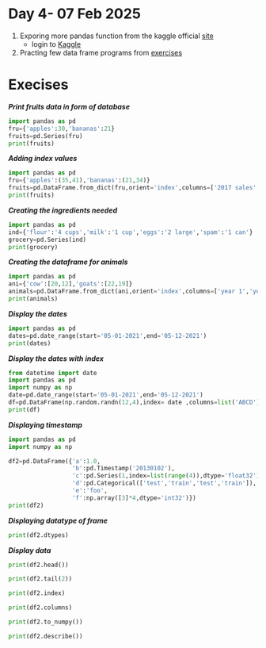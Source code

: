 # Day 4- 07 Feb 2025

1) Exporing more pandas function  from the kaggle official [site](https://www.kaggle.com/learn/pandas)
    - login to [Kaggle](https://www.kaggle.com/account/login?phase=startSignInTab&returnUrl=%2F)
2) Practing few data frame programs from [exercises](https://www.kaggle.com/code/scratchpad/notebookea620051cc/edit)


# Execises

***Print fruits data in form of database***

```python
import pandas as pd
fru={'apples':30,'bananas':21}
fruits=pd.Series(fru)
print(fruits)
```

***Adding index values***

```python
import pandas as pd
fru={'apples':(35,41),'bananas':(21,34)}
fruits=pd.DataFrame.from_dict(fru,orient='index',columns=['2017 sales','2018 sales'])
print(fruits)
```

***Creating the ingredients needed***

```python
import pandas as pd
ind={'flour':'4 cups','milk':'1 cup','eggs':'2 large','spam':'1 can'}
grocery=pd.Series(ind)
print(grocery)
```

***Creating the dataframe for animals***

```python
import pandas as pd
ani={'cow':[20,12],'goats':[22,19]}
animals=pd.DataFrame.from_dict(ani,orient='index',columns=['year 1','year 2'])
print(animals)
```

***Display the dates***

```python
import pandas as pd
dates=pd.date_range(start='05-01-2021',end='05-12-2021')
print(dates)
```

***Display the dates with index***

```python
from datetime import date
import pandas as pd
import numpy as np
date=pd.date_range(start='05-01-2021',end='05-12-2021')
df=pd.DataFrame(np.random.randn(12,4),index= date ,columns=list('ABCD'))
print(df)
```

***Displaying timestamp***

```python
import pandas as pd
import numpy as np

df2=pd.DataFrame({'a':1.0,
                  'b':pd.Timestamp('20130102'),
                  'c':pd.Series(1,index=list(range(4)),dtype='float32'),
                  'd':pd.Categorical(['test','train','test','train']),
                  'e':'foo',
                  'f':np.array([3]*4,dtype='int32')})
print(df2)
```

***Displaying datatype of frame***

```python
print(df2.dtypes)
```

***Display data***

```python
print(df2.head())
```

```python
print(df2.tail(2))
```

```python
print(df2.index)
```

```python
print(df2.columns)
```

```python
print(df2.to_numpy())
```

```python
print(df2.describe())
```
